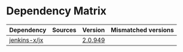 # Dependency Matrix

Dependency | Sources | Version | Mismatched versions
---------- | ------- | ------- | -------------------
[jenkins-x/jx](https://github.com/jenkins-x/jx.git) |  | [2.0.949](https://github.com/jenkins-x/jx/releases/tag/v2.0.949) | 
